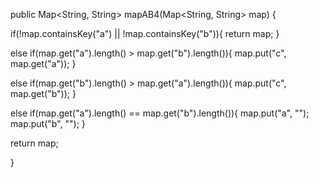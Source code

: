 public Map<String, String> mapAB4(Map<String, String> map) {
  
  if(!map.containsKey("a") || !map.containsKey("b")){
  	return map;
  }

  else if(map.get("a").length() > map.get("b").length()){
  	map.put("c", map.get("a"));
  }
 
  else if(map.get("b").length() > map.get("a").length()){
  	map.put("c", map.get("b"));
  }
  
  else if(map.get("a").length() == map.get("b").length()){
  	map.put("a", "");
    map.put("b", "");
  }
  
  return map;
  
}
